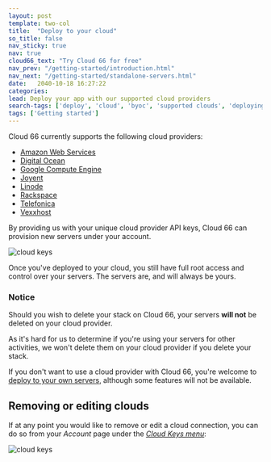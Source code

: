 ```yaml
---
layout: post
template: two-col
title:  "Deploy to your cloud"
so_title: false
nav_sticky: true
nav: true
cloud66_text: "Try Cloud 66 for free"
nav_prev: "/getting-started/introduction.html"
nav_next: "/getting-started/standalone-servers.html"
date:   2040-10-18 16:27:22
categories: 
lead: Deploy your app with our supported cloud providers
search-tags: ['deploy', 'cloud', 'byoc', 'supported clouds', 'deploying']
tags: ['Getting started']
---
```


Cloud 66 currently supports the following cloud providers:

<ul>
    <li><a href="/cloud-providers/cloud-aws.html" target="_blank">Amazon Web Services</a></li>
    <li><a href="/cloud-providers/cloud-do.html" target="_blank">Digital Ocean</a></li>
    <li><a href="/cloud-providers/cloud-gce.html" target="_blank">Google Compute Engine</a></li>
    <li><a href="/cloud-providers/cloud-joyent.html" target="_blank">Joyent</a></li>
    <li><a href="/cloud-providers/cloud-linode.html" target="_blank">Linode</a></li>
    <li><a href="/cloud-providers/cloud-rackspace.html" target="_blank">Rackspace</a></li>
    <li><a href="/cloud-providers/cloud-telefonica.html" target="_blank">Telefonica</a></li>
    <li><a href="/cloud-providers/cloud-vexxhost.html" target="_blank">Vexxhost</a></li>
</ul>

By providing us with your unique cloud provider API keys, Cloud 66 can provision new servers under your account.

![cloud keys](http://cdn.cloud66.com/images/help/cloud_connect.png)

Once you've deployed to your cloud, you still have full root access and control over your servers. The servers are, and will always be yours.

<div class="notice notice-warning">
    <h3>Notice</h3>
    <p>Should you wish to delete your stack on Cloud 66, your servers <b>will not</b> be deleted on your cloud provider.</p>
</div>

As it's hard for us to determine if you're using your servers for other activities, we won't delete them on your cloud provider if you delete your stack.

If you don't want to use a cloud provider with Cloud 66, you're welcome to [deploy to your own servers](/getting-started/standalone-servers.html), although some features will not be available.

<h2 id="remove">Removing or editing clouds</h2>

If at any point you would like to remove or edit a cloud connection, you can do so from your <i>Account</i> page under the <a href="https://app.cloud66.com/clouds" target="_blank"><i>Cloud Keys menu</i></a>:

![cloud keys](http://cdn.cloud66.com/images/help/cloud_keys.png)



